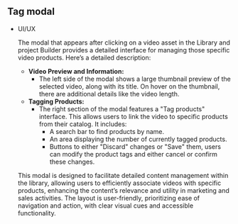 ## Tag modal

- UI/UX
    
    The modal that appears after clicking on a video asset in the Library and project Builder provides a detailed interface for managing those specific video products. Here’s a detailed description:
    
    - **Video Preview and Information:**
        - The left side of the modal shows a large thumbnail preview of the selected video, along with its title. On hover on the thumbnail, there are additional details like the video length.
    - **Tagging Products:**
        - The right section of the modal features a "Tag products" interface. This allows users to link the video to specific products from their catalog. It includes:
            - A search bar to find products by name.
            - An area displaying the number of currently tagged products.
            - Buttons to either "Discard" changes or "Save" them, users can modify the product tags and either cancel or confirm these changes.
    
    This modal is designed to facilitate detailed content management within the library, allowing users to efficiently associate videos with specific products, enhancing the content’s relevance and utility in marketing and sales activities. The layout is user-friendly, prioritizing ease of navigation and action, with clear visual cues and accessible functionality.
    
